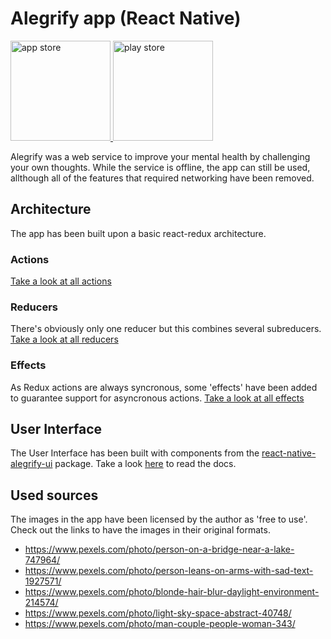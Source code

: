 # Alegrify app (React Native)

<a href="https://itunes.apple.com/app/alegrify/id1450090646" title="app store">
  <img alt="app store" src="https://alegrify.com/apple_store.png" width="160" />
</a>
<a href="https://play.google.com/store/apps/details?id=com.alegrify" title="play store">
  <img alt="play store" src="https://alegrify.com/google-play.png" width="160" />
</a>

Alegrify was a web service to improve your mental health by challenging your own thoughts.
While the service is offline, the app can still be used, allthough all of the features that required networking have been removed.

## Architecture

The app has been built upon a basic react-redux architecture.

### Actions

[Take a look at all actions](https://github.com/dejakob/react-native-alegrify-offline/tree/master/src/store-actions)

### Reducers

There's obviously only one reducer but this combines several subreducers.
[Take a look at all reducers](https://github.com/dejakob/react-native-alegrify-offline/tree/master/src/store-reducers)

### Effects

As Redux actions are always syncronous, some 'effects' have been added to guarantee support for asyncronous actions.
[Take a look at all effects](https://github.com/dejakob/react-native-alegrify-offline/tree/master/src/store-fx)

## User Interface

The User Interface has been built with components from the [react-native-alegrify-ui](https://www.npmjs.com/package/react-native-alegrify-ui) package. Take a look [here](https://dejakob.com/react-native-alegrify-ui) to read the docs.

## Used sources

The images in the app have been licensed by the author as 'free to use'.
Check out the links to have the images in their original formats.

* https://www.pexels.com/photo/person-on-a-bridge-near-a-lake-747964/
* https://www.pexels.com/photo/person-leans-on-arms-with-sad-text-1927571/
* https://www.pexels.com/photo/blonde-hair-blur-daylight-environment-214574/
* https://www.pexels.com/photo/light-sky-space-abstract-40748/
* https://www.pexels.com/photo/man-couple-people-woman-343/
